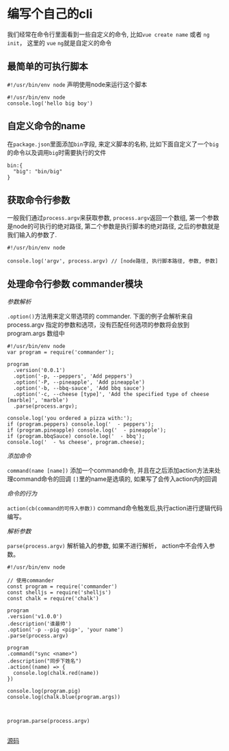 # 编写个自己的cli

我们经常在命令行里面看到一些自定义的命令, 比如`vue create name` 或者 `ng init`， 这里的 `vue` `ng`就是自定义的命令

## 最简单的可执行脚本

`#!/usr/bin/env node` 声明使用node来运行这个脚本

```
#!/usr/bin/env node
console.log('hello big boy')
```
## 自定义命令的name

在`package.json`里面添加`bin`字段, 来定义脚本的名称, 比如下面自定义了一个`big`的命令以及调用`big`时需要执行的文件

```
bin:{
  "big": "bin/big"
}
```

## 获取命令行参数

一般我们通过`process.argv`来获取参数, `process.argv`返回一个数组,  第一个参数是node的可执行的绝对路径,  第二个参数是执行脚本的绝对路径, 之后的参数就是我们输入的参数了.

```
#!/usr/bin/env node

console.log('argv', process.argv) // [node路径, 执行脚本路径, 参数, 参数]
```

## 处理命令行参数 commander模块

*参数解析*

`.option()`方法用来定义带选项的 commander. 下面的例子会解析来自 process.argv 指定的参数和选项，没有匹配任何选项的参数将会放到 program.args 数组中

```
#!/usr/bin/env node
var program = require('commander');

program
  .version('0.0.1')
  .option('-p, --peppers', 'Add peppers')
  .option('-P, --pineapple', 'Add pineapple')
  .option('-b, --bbq-sauce', 'Add bbq sauce')
  .option('-c, --cheese [type]', 'Add the specified type of cheese [marble]', 'marble')
  .parse(process.argv);

console.log('you ordered a pizza with:');
if (program.peppers) console.log('  - peppers');
if (program.pineapple) console.log('  - pineapple');
if (program.bbqSauce) console.log('  - bbq');
console.log('  - %s cheese', program.cheese);

```

*添加命令*

`command(name [name])`  添加一个command命令, 并且在之后添加action方法来处理command命令的回调
`[]`里的name是选填的, 如果写了会传入action内的回调


*命令的行为*

`action(cb(command的可传入参数))`  command命令触发后,执行action进行逻辑代码编写。

*解析参数*

`parse(process.argv)` 解析输入的参数, 如果不进行解析， action中不会传入参数。


```
#!/usr/bin/env node

// 使用commander
const program = require('commander')
const shelljs = require('shelljs')
const chalk = require('chalk')

program
.version('v1.0.0')
.description('谁最帅')
.option('-p --pig <pig>', 'your name')
.parse(process.argv)

program
.command("sync <name>")
.description("同步下姓名")
.action((name) => {
  console.log(chalk.red(name))
})

console.log(program.pig)
console.log(chalk.blue(program.args))



program.parse(process.argv)


```


[源码](https://github.com/lirunkai/demo)
